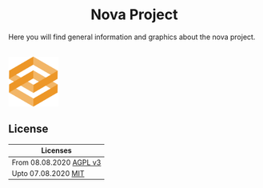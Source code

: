 <h1 align="center">Nova Project</h1>

Here you will find general information and graphics about the nova project.

<br>

<img width="100px" height="100px" src="logo/logo_transparent.png">

## License

| Licenses                                                                                                              |
|-----------------------------------------------------------------------------------------------------------------------|
| From 08.08.2020 [AGPL v3](LICENSE)                                                                                    |
| Upto 07.08.2020 [MIT](https://github.com/getnova/general/blob/c404dd7fc717923783e5733e083593b53256b362/LICENSE)       |
